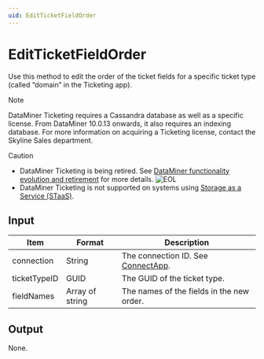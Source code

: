 ```yaml
---
uid: EditTicketFieldOrder
---
```


# EditTicketFieldOrder

Use this method to edit the order of the ticket fields for a specific ticket type (called “domain” in the Ticketing app).

> [!NOTE]
> DataMiner Ticketing requires a Cassandra database as well as a specific license. From DataMiner 10.0.13 onwards, it also requires an indexing database. For more information on acquiring a Ticketing license, contact the Skyline Sales department.

> [!CAUTION]
>
> - DataMiner Ticketing is being retired. See [DataMiner functionality evolution and retirement](xref:Software_support_life_cycles) for more details. ![EOL](~/user-guide/images/EOL_Duo.png)
> - DataMiner Ticketing is not supported on systems using [Storage as a Service (STaaS)](xref:STaaS).

## Input

| Item         | Format          | Description                                          |
|--------------|-----------------|------------------------------------------------------|
| connection   | String          | The connection ID. See [ConnectApp](xref:ConnectApp). |
| ticketTypeID | GUID            | The GUID of the ticket type.                         |
| fieldNames   | Array of string | The names of the fields in the new order.            |

## Output

None.
